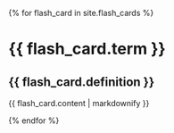 {% for flash_card in site.flash_cards %}

  <h1>{{ flash_card.term }}</h1>
  <h2>{{ flash_card.definition }}</h2>
  <p>{{ flash_card.content | markdownify }}</p>

{% endfor %}
